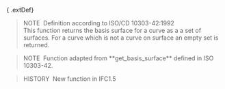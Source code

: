 { .extDef}
> NOTE&nbsp; Definition according to ISO/CD 10303-42:1992  
> This function returns the basis surface for a curve as a a set of surfaces. For a curve which is not a curve on surface an empty set is returned.

> NOTE&nbsp; Function adapted from \*\*get_basis_surface\*\* defined in ISO 10303-42.

> HISTORY&nbsp; New function in IFC1.5
